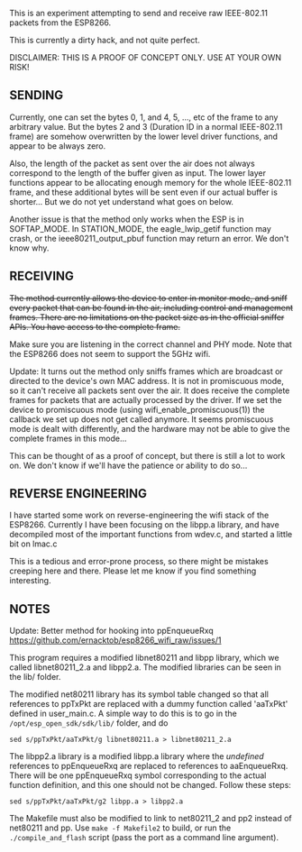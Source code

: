 This is an experiment attempting to send and receive raw IEEE-802.11 packets from the ESP8266.

This is currently a dirty hack, and not quite perfect.

DISCLAIMER: THIS IS A PROOF OF CONCEPT ONLY. USE AT YOUR OWN RISK!

SENDING
--------

Currently, one can set the bytes 0, 1, and 4, 5, ..., etc of the frame to any arbitrary value.
But the bytes 2 and 3 (Duration ID in a normal IEEE-802.11 frame) are somehow overwritten
by the lower level driver functions, and appear to be always zero.

Also, the length of the packet as sent over the air does not always correspond
to the length of the buffer given as input. The lower layer functions appear to be allocating
enough memory for the whole IEEE-802.11 frame, and these additional bytes will be sent even if
our actual buffer is shorter... But we do not yet understand what goes on below.

Another issue is that the method only works when the ESP is in SOFTAP_MODE.
In STATION_MODE, the eagle_lwip_getif function may crash, or the ieee80211_output_pbuf function
may return an error. We don't know why.


RECEIVING
---------

~~The method currently allows the device to enter in monitor mode, and sniff every packet
that can be found in the air, including control and management frames. There are no
limitations on the packet size as in the official sniffer APIs. You have access to
the complete frame.~~

Make sure you are listening in the correct channel and PHY mode.
Note that the ESP8266 does not seem to support the 5GHz wifi.

Update: It turns out the method only sniffs frames which are broadcast or directed to
	the device's own MAC address. It is not in promiscuous mode, so it can't receive
	all packets sent over the air. It does receive the complete frames for packets
	that are actually processed by the driver. If we set the device to promiscuous
	mode (using wifi_enable_promiscuous(1)) the callback we set up does not get called anymore.
	It seems promiscuous mode is dealt with differently, and the hardware may not be able
	to give the complete frames in this mode...

This can be thought of as a proof of concept, but there is still
a lot to work on. We don't know if we'll have the patience or ability to do so...

REVERSE ENGINEERING
-------------------

I have started some work on reverse-engineering the wifi stack of the ESP8266.
Currently I have been focusing on the libpp.a library, and have decompiled
most of the important functions from wdev.c, and started a little bit on lmac.c

This is a tedious and error-prone process, so there might be mistakes creeping
here and there. Please let me know if you find something interesting.


NOTES
-----

Update: Better method for hooking into ppEnqueueRxq https://github.com/ernacktob/esp8266_wifi_raw/issues/1

This program requires a modified libnet80211 and libpp library, which we called libnet80211_2.a and libpp2.a.
The modified libraries can be seen in the lib/ folder.

The modified net80211 library has its symbol table changed so that all references to ppTxPkt
are replaced with a dummy function called 'aaTxPkt' defined in user_main.c.
A simple way to do this is to go in the `/opt/esp_open_sdk/sdk/lib/` folder, and do

`sed s/ppTxPkt/aaTxPkt/g libnet80211.a > libnet80211_2.a`

The libpp2.a library is a modified libpp.a library where the *undefined* references to ppEnqueueRxq
are replaced to references to aaEnqueueRxq. There will be one ppEnqueueRxq symbol corresponding to
the actual function definition, and this one should not be changed. Follow these steps:

`sed s/ppTxPkt/aaTxPkt/g2 libpp.a > libpp2.a`

The Makefile must also be modified to link to net80211_2 and pp2 instead of net80211 and pp.
Use `make -f Makefile2` to build, or run the `./compile_and_flash` script (pass the port as a command line argument).
